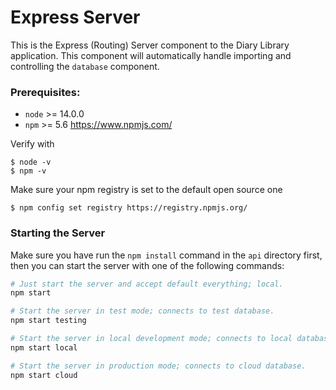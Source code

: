 # Express Server

This is the Express (Routing) Server component to the Diary Library application. This component will automatically handle importing and controlling the `database` component.

### Prerequisites:

- `node` >= 14.0.0
- `npm` >= 5.6 https://www.npmjs.com/

Verify with

```
$ node -v
$ npm -v
```

Make sure your npm registry is set to the default open source one

```
$ npm config set registry https://registry.npmjs.org/
```

### Starting the Server

Make sure you have run the `npm install` command in the `api` directory first, then you can start the server with one of the following commands:

```bash
# Just start the server and accept default everything; local.
npm start

# Start the server in test mode; connects to test database.
npm start testing

# Start the server in local development mode; connects to local database.
npm start local

# Start the server in production mode; connects to cloud database.
npm start cloud

```